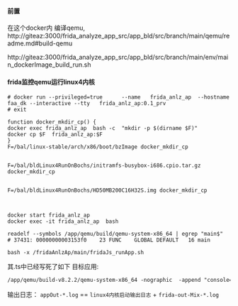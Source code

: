 


 



#### 前置

在这个docker内 编译qemu, http://giteaz:3000/frida_analyze_app_src/app_bld/src/branch/main/qemu/readme.md#build-qemu


http://giteaz:3000/frida_analyze_app_src/app_bld/src/branch/main/env/main_dockerImage_build_run.sh

#### frida监控qemu运行linux4内核


```shell
# docker run --privileged=true      --name   frida_anlz_ap  --hostname faa_dk --interactive --tty   frida_anlz_ap:0.1_prv
# exit

function docker_mkdir_cp() {
docker exec frida_anlz_ap  bash -c  "mkdir -p $(dirname $F)"
docker cp $F  frida_anlz_ap:$F
}
F=/bal/linux-stable/arch/x86/boot/bzImage docker_mkdir_cp


F=/bal/bldLinux4RunOnBochs/initramfs-busybox-i686.cpio.tar.gz docker_mkdir_cp


F=/bal/bldLinux4RunOnBochs/HD50MB200C16H32S.img docker_mkdir_cp



docker start frida_anlz_ap
docker exec -it frida_anlz_ap  bash
```


```shell
readelf --symbols /app/qemu/build/qemu-system-x86_64 | egrep "main$"
# 37431: 00000000003153f0    23 FUNC    GLOBAL DEFAULT   16 main

bash -x /fridaAnlzAp/main/fridaJs_runApp.sh
```
其.ts中已经写死了如下 目标应用:
```txt
/app/qemu/build-v8.2.2/qemu-system-x86_64 -nographic  -append "console=ttyS0"  -kernel  /bal/linux-stable/arch/x86/boot/bzImage -initrd /bal/bldLinux4RunOnBochs/initramfs-busybox-i686.cpio.tar.gz
``` 


输出日志： ```appOut-*.log``` == ```linux4内核启动输出日志``` + ```frida-out-Mix-*.log```